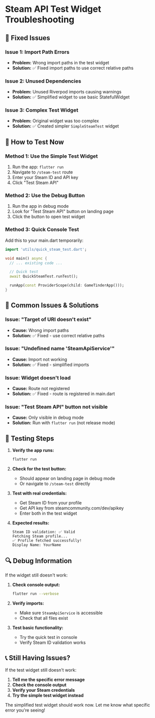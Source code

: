 # Steam API Test Widget Troubleshooting

## 🔧 **Fixed Issues**

### **Issue 1: Import Path Errors**

- **Problem:** Wrong import paths in the test widget
- **Solution:** ✅ Fixed import paths to use correct relative paths

### **Issue 2: Unused Dependencies**

- **Problem:** Unused Riverpod imports causing warnings
- **Solution:** ✅ Simplified widget to use basic StatefulWidget

### **Issue 3: Complex Test Widget**

- **Problem:** Original widget was too complex
- **Solution:** ✅ Created simpler `SimpleSteamTest` widget

## 🧪 **How to Test Now**

### **Method 1: Use the Simple Test Widget**

1. Run the app: `flutter run`
2. Navigate to `/steam-test` route
3. Enter your Steam ID and API key
4. Click "Test Steam API"

### **Method 2: Use the Debug Button**

1. Run the app in debug mode
2. Look for "Test Steam API" button on landing page
3. Click the button to open test widget

### **Method 3: Quick Console Test**

Add this to your main.dart temporarily:

```dart
import 'utils/quick_steam_test.dart';

void main() async {
  // ... existing code ...

  // Quick test
  await QuickSteamTest.runTest();

  runApp(const ProviderScope(child: GameTinderApp()));
}
```

## 🐛 **Common Issues & Solutions**

### **Issue: "Target of URI doesn't exist"**

- **Cause:** Wrong import paths
- **Solution:** ✅ Fixed - use correct relative paths

### **Issue: "Undefined name 'SteamApiService'"**

- **Cause:** Import not working
- **Solution:** ✅ Fixed - simplified imports

### **Issue: Widget doesn't load**

- **Cause:** Route not registered
- **Solution:** ✅ Fixed - route is registered in main.dart

### **Issue: "Test Steam API" button not visible**

- **Cause:** Only visible in debug mode
- **Solution:** Run with `flutter run` (not release mode)

## 🚀 **Testing Steps**

1. **Verify the app runs:**

   ```bash
   flutter run
   ```

2. **Check for the test button:**

   - Should appear on landing page in debug mode
   - Or navigate to `/steam-test` directly

3. **Test with real credentials:**

   - Get Steam ID from your profile
   - Get API key from steamcommunity.com/dev/apikey
   - Enter both in the test widget

4. **Expected results:**
   ```
   Steam ID validation: ✅ Valid
   Fetching Steam profile...
   ✅ Profile fetched successfully!
   Display Name: YourName
   ```

## 🔍 **Debug Information**

If the widget still doesn't work:

1. **Check console output:**

   ```bash
   flutter run --verbose
   ```

2. **Verify imports:**

   - Make sure `SteamApiService` is accessible
   - Check that all files exist

3. **Test basic functionality:**
   - Try the quick test in console
   - Verify Steam ID validation works

## 📞 **Still Having Issues?**

If the test widget still doesn't work:

1. **Tell me the specific error message**
2. **Check the console output**
3. **Verify your Steam credentials**
4. **Try the simple test widget instead**

The simplified test widget should work now. Let me know what specific error you're seeing!

